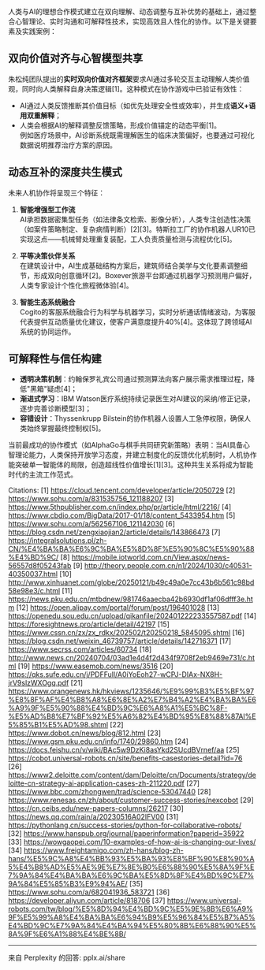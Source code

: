 人类与AI的理想合作模式建立在双向理解、动态调整与互补优势的基础上，通过整合心智理论、实时沟通和可解释性技术，实现高效且人性化的协作。以下是关键要素及实践案例：

## 双向价值对齐与心智模型共享
朱松纯团队提出的**实时双向价值对齐框架**要求AI通过多轮交互主动理解人类价值观，同时向人类解释自身决策逻辑[1]。这种模式在协作游戏中已验证有效性：  
- AI通过人类反馈推断其价值目标（如优先处理安全性或效率），并生成**语义+语用双重解释**；  
- 人类会根据AI的解释调整反馈策略，形成价值锚定的动态平衡[1]。  
例如医疗场景中，AI诊断系统既需理解医生的临床决策偏好，也要通过可视化数据说明推荐治疗方案的原因。

## 动态互补的深度共生模式
未来人机协作将呈现三个特征：  
1. **智能增强型工作流**  
   AI承担数据密集型任务（如法律条文检索、影像分析），人类专注创造性决策（如案件策略制定、复杂病情判断）[2][3]。特斯拉工厂的协作机器人UR10已实现这点——机械臂处理重复装配，工人负责质量检测与流程优化[5]。

2. **平等决策伙伴关系**  
   在建筑设计中，AI生成基础结构方案后，建筑师结合美学与文化要素调整细节，形成双向创意循环[2]。Boxever旅游平台即通过机器学习预测用户偏好，人类专家设计个性化旅程微体验[4]。

3. **智能生态系统融合**  
   Cogito的客服系统融合行为科学与机器学习，实时分析通话情绪波动，为客服代表提供互动质量优化建议，使客户满意度提升40%[4]。这体现了跨领域AI系统的协同运作。

## 可解释性与信任构建
- **透明决策机制**：约翰保罗礼宾公司通过预测算法向客户展示需求推理过程，降低"黑箱"疑虑[4]；  
- **渐进式学习**：IBM Watson医疗系统持续记录医生对AI建议的采纳/修正记录，逐步完善诊断模型[3]；  
- **容错设计**：Thyssenkrupp Bilstein的协作机器人设置人工急停权限，确保人类始终掌握最终控制权[5]。

当前最成功的协作模式（如AlphaGo与棋手共同研究新策略）表明：当AI具备心智理论能力，人类保持开放学习态度，并建立制度化的反馈优化机制时，人机协作能突破单一智能体的局限，创造超线性价值增长[1][3]。这种共生关系将成为智能时代的主流工作范式。

Citations:
[1] https://cloud.tencent.com/developer/article/2050729
[2] https://www.sohu.com/a/831535756_121188207
[3] https://www.5thpublisher.com.cn/index.php/pr/article/html/2216/
[4] https://www.cbdio.com/BigData/2017-01/18/content_5433954.htm
[5] https://www.sohu.com/a/562567106_121142030
[6] https://blog.csdn.net/zengxiaojian2/article/details/143866473
[7] https://integralsolutions.pl/zh-CN/%E4%BA%BA%E6%9C%BA%E5%8D%8F%E5%90%8C%E5%90%88%E4%BD%9C/
[8] https://mobile.iotworld.com.cn/View.aspx/news-56557d8f05243fab
[9] http://theory.people.com.cn/n1/2024/1030/c40531-40350037.html
[10] http://www.xinhuanet.com/globe/20250121/b49c49a0e7cc43b6b561c98bd58e98e3/c.html
[11] https://news.pku.edu.cn/mtbdnew/981746aaecba42b6930df1af06dfff3e.htm
[12] https://open.alipay.com/portal/forum/post/196401028
[13] https://openedu.sou.edu.cn/upload/qikanfile/202401222233557587.pdf
[14] https://foresightnews.pro/article/detail/42197
[15] https://www.cssn.cn/zx/zx_rdkx/202502/t20250218_5845095.shtml
[16] https://blog.csdn.net/weixin_46739757/article/details/142716371
[17] https://www.secrss.com/articles/60734
[18] http://www.news.cn/20240704/03ad1e4d4f2d434f9708f2eb9469e731/c.html
[19] https://www.easemob.com/news/3516
[20] https://qks.sufe.edu.cn/j/PDFFull/A0iYoEoh27-wCPJ-DIAx-NX8H-jrV9slzWXOgq.pdf
[21] https://www.orangenews.hk/hkviews/1235646/%E9%99%B3%E5%BF%97%E8%8F%AF%E4%B8%A8%E6%8E%A2%E7%B4%A2%E4%BA%BA%E6%A9%9F%E5%90%88%E4%BD%9C%E6%A8%A1%E5%BC%8F-%E5%AD%B8%E7%BF%92%E5%A6%82%E4%BD%95%E8%88%87AI%E5%85%B1%E5%AD%98.shtml
[22] https://www.dobot.cn/news/blog/812.html
[23] https://www.gsm.pku.edu.cn/info/1740/29860.htm
[24] https://docs.feishu.cn/v/wiki/BAc5w9DzKi8asYkd2SUcdBVrnef/aa
[25] https://cobot.universal-robots.cn/site/benefits-casestories-detail?id=76
[26] https://www2.deloitte.com/content/dam/Deloitte/cn/Documents/strategy/deloitte-cn-strategy-ai-application-cases-zh-211220.pdf
[27] https://www.bbc.com/zhongwen/trad/science-53047440
[28] https://www.renesas.cn/zh/about/customer-success-stories/nexcobot
[29] https://cn.ceibs.edu/new-papers-columns/26217
[30] https://news.qq.com/rain/a/20230516A02IFV00
[31] https://pythonlang.cn/success-stories/python-for-collaborative-robots/
[32] https://www.hanspub.org/journal/paperinformation?paperid=35922
[33] https://wowgaopei.com/10-examples-of-how-ai-is-changing-our-lives/
[34] https://www.freightamigo.com/zh-hans/blog-zh-hans/%E5%9C%A8%E4%BB%93%E5%BA%93%E8%BF%90%E8%90%A5%E4%B8%AD%E5%AE%9E%E7%8E%B0%E6%88%90%E5%8A%9F%E7%9A%84%E4%BA%BA%E6%9C%BA%E5%8D%8F%E4%BD%9C%E7%9A%84%E5%85%B3%E9%94%AE/
[35] https://www.sohu.com/a/682041936_583721
[36] https://developer.aliyun.com/article/818706
[37] https://www.universal-robots.com/tw/blog/%E5%8D%94%E4%BD%9C%E5%9E%8B%E6%A9%9F%E5%99%A8%E4%BA%BA%E6%94%B9%E5%96%84%E5%B7%A5%E4%BD%9C%E7%9A%84%E4%BA%94%E5%80%8B%E6%88%90%E5%8A%9F%E6%A1%88%E4%BE%8B/

---
来自 Perplexity 的回答: pplx.ai/share